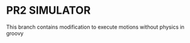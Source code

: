 PR2 SIMULATOR
=============

This branch contains modification to 
execute motions without physics in groovy
